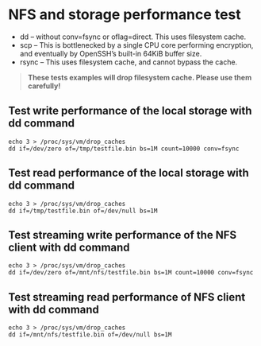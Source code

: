 # NFS and storage performance test

- dd – without conv=fsync or oflag=direct. This uses filesystem cache.
- scp – This is bottlenecked by a single CPU core performing encryption, and eventually by OpenSSH’s built-in 64KiB buffer size.
- rsync – This uses filesystem cache, and cannot bypass the cache.

> **These tests examples will drop filesystem cache. Please use them carefully!**

## Test write performance of the local storage with dd command

```shell
echo 3 > /proc/sys/vm/drop_caches
dd if=/dev/zero of=/tmp/testfile.bin bs=1M count=10000 conv=fsync
```

## Test read performance of the local storage with dd command

```shell
echo 3 > /proc/sys/vm/drop_caches
dd if=/tmp/testfile.bin of=/dev/null bs=1M
```

## Test streaming write performance of the NFS client with dd command

```shell
echo 3 > /proc/sys/vm/drop_caches
dd if=/dev/zero of=/mnt/nfs/testfile.bin bs=1M count=10000 conv=fsync
```

## Test streaming read performance of NFS client with dd command

```shell
echo 3 > /proc/sys/vm/drop_caches
dd if=/mnt/nfs/testfile.bin of=/dev/null bs=1M
```
